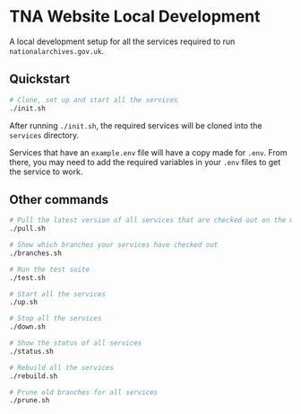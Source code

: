 # TNA Website Local Development

A local development setup for all the services required to run `nationalarchives.gov.uk`.

## Quickstart

```sh
# Clone, set up and start all the services
./init.sh
```

After running `./init.sh`, the required services will be cloned into the `services` directory.

Services that have an `example.env` file will have a copy made for `.env`. From there, you may need to add the required variables in your `.env` files to get the service to work.

## Other commands

```sh
# Pull the latest version of all services that are checked out on the main branch
./pull.sh

# Show which branches your services have checked out
./branches.sh

# Run the test suite
./test.sh

# Start all the services
./up.sh

# Stop all the services
./down.sh

# Show the status of all services
./status.sh

# Rebuild all the services
./rebuild.sh

# Prune old branches for all services
./prune.sh
```
